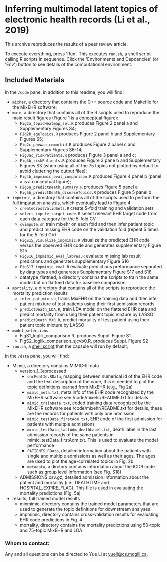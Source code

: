 # Inferring multimodal latent topics of electronic health records (Li et al., 2019)

This archive reproduces the results of a peer review article.

To execute everything, press 'Run'. This executes `run.sh`, a shell script calling R scripts in sequence. Click the 'Environments and Depdencies' (or 'Env') button to see details of the computational environment.

## Included Materials

In the `/code` pane, in addition to this readme, you will find:

* `mixher`, a directory that contains the C++ source code and Makefile for the MixEHR software;
* `main`, a directory that contains all of the R scripts used to reproduce the main result figures (Figure 1 is a conceptual figure):
    * `Fig2a_topicHeatmap_sel.R` produces Figure 2 panel a and Supplementary Figures S4;
    * `Fig2b_ageTopics.R` produces Figure 2 panel b and Supplementary Figures S5;
    * `Fig2c_phewan_comorbid.R` produces Figure 2 panel c and Supplementary Figures S6-14;
    * `Fig3ac_riskPatients.R` produces Figure 3 panel a and c;
    * `Fig3b_riskPatients.R` produces Figure 3 pane b and Supplementary Figures S3 (when using all of the 75 topics not plotted by default to avoid cluttering the output files);
    * `Fig4b_impmimic_eval_comparison.R` produces Figure 4 panel b (panel a is a conceptual figure);
    * `Fig5a_predictDeath_summary.R` produces Figure 5 panel a
    * `Fig5b_predictDeath_diseaseTopics.R` produces Figure 5 panel b
* `impmimic`, a directory that contains all of the scripts used to perform the full imputation analysis, which eventually lead to Figure 4
    * `createCrossValidSets.R` create 5-fold training and validation sets
    * `select_impute_target_code.R` select relevant EHR target code from each data category for the 5-fold CV
    * `cvimpute.sh` train mixehr on each fold and then infer patient topic and predict missing EHR code on the validation fold (repeat 5 times for the 5-fold CV)
    * `FigS15_visualize_impmimic.R` visualize the predicted EHR code versus the observed EHR code and generates supplementary Figure S15
    * `FigS16_impmimic_eval_labres.R` evalaute missing lab result predictions and generates supplementary Figure S16
    * `FigS17_impmimic_eval.R` evaluate predictions preformance separated by data types and generates Supplementary Figure S17 and S18
    * datatype_flattned, a directory contains the scripts to train the same model but on flattned data for baseline comparison
* `mortality`, a directory that contains all of the scripts to reproduce the mortality prediction results
    * `infer_pat_mix.sh`, trains MixEHR on the training data and then infer patient mixture of test patients using their first admission records
    * `predictDeath_LDA.R`, train LDA model on the flattend EHR data and predict mortality from using their patient topic mixture by LASSO
    * `predictDeath_MXR.R`, predict mortality of test patient using their patient topic mixture by LASSO
* `model_selections`
    * FigS1_loglik_comparison.R, produces Suppl. Figure S1
    * FigS2_loglik_comparison_sjcvb0.R, produces Suppl. Figure S2
* `run.sh`, a [shell script](https://help.codeocean.com/user-manual/whats-up-with-sh-files-on-code-ocean) that the capsule will run by default;

In the `/data` pane, you will find:

* Mimic, a directory contains MIMIC-III data
    * version_1_3/processed
        * `ehrFeatId.RData`, mapping between numerical id of the EHR code and the text description of the code, this is needed to plot the topic definitions learned from MixEHR (e.g., Fig 2a)
        * `mimic_meta.txt`, meta info of the EHR code recognized by the MixEHR software see /code/mixehr/README.txt for details
        * `mimic_trainData.txt`, coded training data recognized by the MixEHR software see /code/mixehr/README.txt for details, these are the records for patients with only one admission
        * `mimic_testData_firstAdm.txt`, EHR code of the first admission for patients with multple admissions
        * `mimic_testData_lastAdm_deathLabel.txt`, death label in the last admission records of the same patients in mimic_testData_firstAdm.txt. This is used to evaluate the model performance
        * `PATIENTS.RData`, detailed information about the patients with single and multiple admissions as well as their ages. The ages are used to plot the age-correlated topics in Fig. 2b
        * `metadata`, a dirctory contains information about the ICD9 code such as group level information (see Fig. S18)
    * ADMISSIONS.csv.gz, detailed admission information about the patient and mortalitiy (i.e., DEATHTIME and HOSPITAL_EXPIRE_FLAG). This file is used in evaluating the mortality predictions (Fig. 5a)
* results, full trained model results
    * mixmimic, directory contains the trained model parameters that are used to generate the topic definitions for downstream analyses
    * impmimic, directory contains cross-validation results for evaluating EHR code predictions in Fig. 4
    * mortality, directory contains the mortality predictions using 50-topic and 75-topic MixEHR and LDA

### Whom to contact:
Any and all questions can be directed to Yue Li at yueli@cs.mcgill.ca.